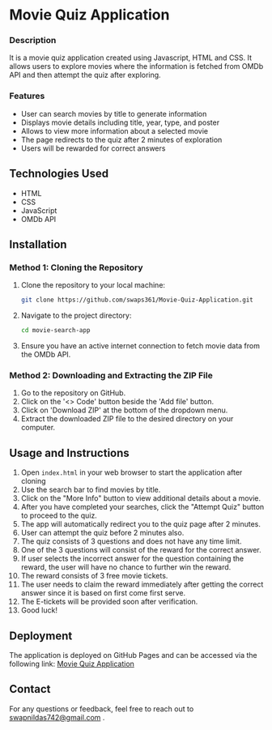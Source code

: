 # Movie Quiz Application

### Description
It is a movie quiz application created using Javascript, HTML and CSS. It allows users to explore movies where the information is fetched from OMDb API and then attempt the quiz after exploring.

### Features
- User can search movies by title to generate information
- Displays movie details including title, year, type, and poster
- Allows to view more information about a selected movie
- The page redirects to the quiz after 2 minutes of exploration
- Users will be rewarded for correct answers

## Technologies Used
- HTML
- CSS
- JavaScript
- OMDb API

## Installation
### Method 1: Cloning the Repository

1. Clone the repository to your local machine:
    ```sh
    git clone https://github.com/swaps361/Movie-Quiz-Application.git
    ```
2. Navigate to the project directory:
    ```sh
    cd movie-search-app
    ```
3. Ensure you have an active internet connection to fetch movie data from the OMDb API.

### Method 2: Downloading and Extracting the ZIP File

1. Go to the repository on GitHub.
2. Click on the '<> Code' button beside the 'Add file' button.
3. Click on 'Download ZIP' at the bottom of the dropdown menu.
4. Extract the downloaded ZIP file to the desired directory on your computer.

## Usage and Instructions
1. Open `index.html` in your web browser to start the application after cloning
2. Use the search bar to find movies by title.
3. Click on the "More Info" button to view additional details about a movie.
4. After you have completed your searches, click the "Attempt Quiz" button to proceed to the quiz.
5. The app will automatically redirect you to the quiz page after 2 minutes.
6. User can attempt the quiz before 2 minutes also.
7. The quiz consists of 3 questions and does not have any time limit.
8. One of the 3 questions will consist of the reward for the correct answer.
9. If user selects the incorrect answer for the question containing the reward, the user will have no chance to further win the reward.
10. The reward consists of 3 free movie tickets.
11. The user needs to claim the reward immediately after getting the correct answer since it is based on first come first serve.
12. The E-tickets will be provided soon after verification.
13. Good luck!

## Deployment
The application is deployed on GitHub Pages and can be accessed via the following link:
[Movie Quiz Application](https://swaps361.github.io/Movie-Quiz-Application/)

## Contact
For any questions or feedback, feel free to reach out to [swapnildas742@gmail.com](mailto:swapnildas742@gmail.com) .






